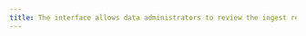 ```yaml
---
title: The interface allows data administrators to review the ingest results for their recent candidate data releases
---
```


